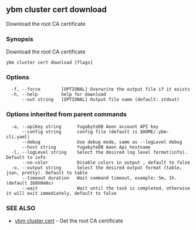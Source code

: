 ## ybm cluster cert download

Download the root CA certificate

### Synopsis

Download the root CA certificate

```
ybm cluster cert download [flags]
```

### Options

```
  -f, --force        [OPTIONAL] Overwrite the output file if it exists
  -h, --help         help for download
      --out string   [OPTIONAL] Output file name (default: stdout)
```

### Options inherited from parent commands

```
  -a, --apiKey string      YugabyteDB Aeon account API key
      --config string      config file (default is $HOME/.ybm-cli.yaml)
      --debug              Use debug mode, same as --logLevel debug
      --host string        YugabyteDB Aeon Api hostname
  -l, --logLevel string    Select the desired log level format(info). Default to info
      --no-color           Disable colors in output , default to false
  -o, --output string      Select the desired output format (table, json, pretty). Default to table
      --timeout duration   Wait command timeout, example: 5m, 1h. (default 168h0m0s)
      --wait               Wait until the task is completed, otherwise it will exit immediately, default to false
```

### SEE ALSO

* [ybm cluster cert](ybm_cluster_cert.md)	 - Get the root CA certificate

